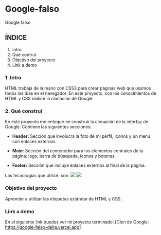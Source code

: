 # Google-falso
Google falso
## ÍNDICE
1. Intro
2. Qué contruí
3. Objetivo del proyecto
4. Link a demo

### 1. Intro 
HTML trabaja de la mano con CSS3 para crear páginas web que usamos todos los días en el navegador. En este proyecto, con los conocimientos de HTML y CSS realicé la clonación de Google.

### 2. Qué construí
En este proyecto me enfoqué en construir la clonación de la interfaz de Google. Contiene las siguientes secciones:

- **Header:** Sección que involucra la foto de mi perfil, iconos y un menú con enlaces externos.

- **Main:** Sección del contenedor para los elementos centrales de la página: logo, barra de búsqueda, iconos y botones.

- **Footer:** Sección que incluye enlaces externos al final de la página.

Las tecnologías que utilicé, son:
<img src="https://img.shields.io/badge/HTML5-E34F26?style=for-the-badge&logo=html5&logoColor=white"/> <img src="https://img.shields.io/badge/CSS3-1572B6?style=for-the-badge&logo=css3&logoColor=white"/>

### Objetivo del proyecto
Aprender a utilizar las etiquetas estándar de HTML y CSS.

### Link a demo
En el siguiente link puedes ver mi proyecto terminado: [Clon de Google: https://google-falso-delta.vercel.app]
